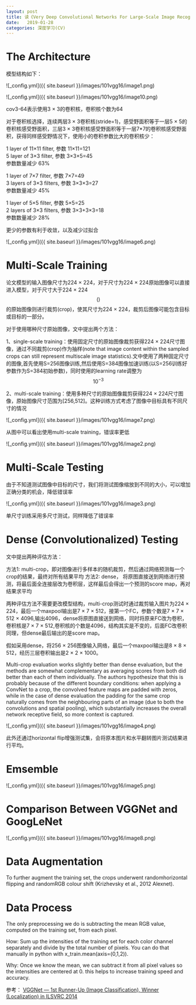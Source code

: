 ```yaml
---
layout: post
title: 读《Very Deep Convolutional Networks For Large-Scale Image Recognition》(vgg16)
date:   2019-01-28
categories: 深度学习(CV)
---  
```


# The Architecture   

模型结构如下：  

![_config.yml]({{ site.baseurl }}/images/101vgg16/image1.png)     

   ![_config.yml]({{ site.baseurl }}/images/101vgg16/image10.png)    

cov3-64表示使用3 × 3的卷积核，卷积核个数为64  

对于卷积核选择，连续两层3 × 3卷积核(stride=1)，感受野面积等于一层5 × 5的卷积核感受野面积，三层3 × 3卷积核感受野面积等于一层7*7的卷积核感受野面积，获得同样感受野情况下，使用小的卷积参数比大的卷积核少：  

1 layer of 11×11 filter, 参数 11×11=121   
5 layer of 3×3 filter, 参数 3×3×5=45   
参数数量减少 63% 

1 layer of 7×7 filter, 参数 7×7=49  
3 layers of 3×3 filters, 参数  3×3×3=27  
参数数量减少 45%  

1 layer of 5×5 filter, 参数  5×5=25  
2 layers of 3×3 filters, 参数 3×3+3×3=18  
参数数量减少 28%   

更少的参数有利于收敛，以及减少过拟合  

![_config.yml]({{ site.baseurl }}/images/101vgg16/image6.png)  

# Multi-Scale Training  

论文模型的输入图像尺寸为224 × 224，对于尺寸为224 × 224原始图像可以直接进入模型，对于尺寸大于224 × 224$$()$$的原始图像则进行裁剪(crop)，使其尺寸为224 × 224，裁剪后图像可能包含目标或目标的一部分。  

对于使用哪种尺寸原始图像，文中提出两个方法： 

1、single-scale training：使用固定尺寸的原始图像裁剪获得224 × 224尺寸图像，通过不同裁剪(crop)作为抽样(note that image content within the sampled crops can still represent multiscale image statistics).文中使用了两种固定尺寸的图像,首先使用S=256图像训练,然后使用S=384图像加速训练(以S=256训练好参数作为S=384初始参数)，同时使用的learning rate调整为$$10^{-3}$$


2、multi-scale training：使用多种尺寸的原始图像裁剪获得224 × 224尺寸图像，原始图像尺寸范围为[256,512]。这种训练方式考虑了图像中目标具有不同尺寸的情况

![_config.yml]({{ site.baseurl }}/images/101vgg16/image7.png)  


从图中可以看出使用multi-scale training，错误率更低

![_config.yml]({{ site.baseurl }}/images/101vgg16/image2.png)  

# Multi-Scale Testing   

由于不知道测试图像中目标的尺寸，我们将测试图像缩放到不同的大小，可以增加正确分类的机会，降低错误率 

![_config.yml]({{ site.baseurl }}/images/101vgg16/image3.png) 

单尺寸训练采用多尺寸测试，同样降低了错误率  

# Dense (Convolutionalized) Testing  

文中提出两种评估方法：  

方法1: multi-crop，即对图像进行多样本的随机裁剪，然后通过网络预测每一个crop的结果，最终对所有结果平均
方法2: dense， 将原图直接送到网络进行预测，将最后面全连接层改为卷积层，这样最后会得出一个预测的score map，再对结果求平均

两种评估方法不需要更改模型结构，multi-crop测试时通过裁剪输入图片为224 × 224，最后一个maxpool输出是7 × 7 × 512，接第一个FC，参数个数是7 × 7 × 512 × 4096,输出4096，dense将原图直接送到网络，同时将原来FC改为卷积，卷积核是7 × 7 × 512,卷积核的个数是4096，结构其实是不变的，后面FC改卷积同理，但dense最后输出的是score map。  

假如采用dense，将256 × 256图像输入网络，最后一个maxpool输出是8 × 8 × 512，经历三层卷积输出是2 × 2 × 1000。  

Multi-crop evaluation works slightly better than dense evaluation, but the methods are somewhat complementary as averaging scores from both did better than each of them individually. The authors hypothesize that this is probably because of the different boundary conditions: when applying a ConvNet to a crop, the convolved feature maps are padded with zeros, while in the case of dense evaluation the padding for the same crop naturally comes from the neighbouring parts of an image (due to both the convolutions and spatial pooling), which substantially increases the overall network receptive field, so more context is captured.

![_config.yml]({{ site.baseurl }}/images/101vgg16/image4.png)   

此外还通过horizontal flip增强测试集，会将原本图片和水平翻转图片测试结果进行平均。

# Emsemble 

![_config.yml]({{ site.baseurl }}/images/101vgg16/image5.png)  

# Comparison Between VGGNet and GoogLeNet 

![_config.yml]({{ site.baseurl }}/images/101vgg16/image8.png)  

# Data Augmentation  

To further augment the training set, the crops underwent randomhorizontal flipping and randomRGB colour shift (Krizhevsky et al., 2012 Alexnet).

# Data Process

The only preprocessing we do is subtracting the mean RGB value, computed on the training set, from each pixel.

How: Sum up the intensities of the training set for each color channel separately and divide by the total number of pixels. You can do that manually in python with x_train.mean(axis=(0,1,2)).

Why: Once we know the mean, we can subtract it from all pixel values so the intensities are centered at 0. this helps to increase training speed and accuracy.


参考： [VGGNet — 1st Runner-Up (Image Classification), Winner (Localization) in ILSVRC 2014](https://medium.com/coinmonks/paper-review-of-vggnet-1st-runner-up-of-ilsvlc-2014-image-classification-d02355543a11)


